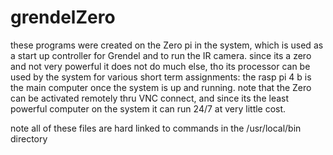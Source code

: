 # grendelZero
these programs were created on the Zero pi in the system, which is used as a start up controller for Grendel and to run the IR camera. since its a zero and not very powerful it does not do much else, tho its processor can be used by the system for various short term assignments: the rasp pi 4 b is the main computer once the system is up and running.  note that the Zero can be activated remotely thru VNC connect, and since its the least powerful computer on the system it can run 24/7 at very little cost.

note all of these files are hard linked to commands in the /usr/local/bin directory
